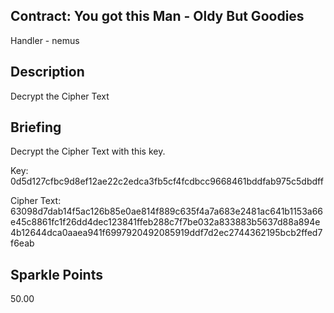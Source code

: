 ## Contract: You got this Man - Oldy But Goodies
Handler - nemus

## Description
Decrypt the Cipher Text

## Briefing
Decrypt the Cipher Text with this key. 

Key: 0d5d127cfbc9d8ef12ae22c2edca3fb5cf4fcdbcc9668461bddfab975c5dbdff 

Cipher Text: 63098d7dab14f5ac126b85e0ae814f889c635f4a7a683e2481ac641b1153a66e45c8861fc1f26dd4dec123841ffeb288c7f7be032a833883b5637d88a894e4b12644dca0aaea941f6997920492085919ddf7d2ec2744362195bcb2ffed7f6eab

## Sparkle Points
50.00 

